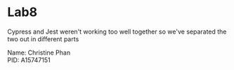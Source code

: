 # Lab8

Cypress and Jest weren't working too well together
so we've separated the two out in different parts    

Name: Christine Phan  
PID: A15747151
